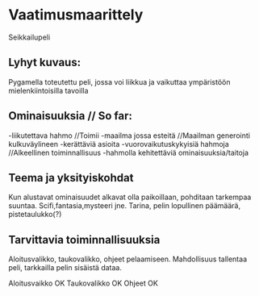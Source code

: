 # Vaatimusmaarittely

Seikkailupeli

## Lyhyt kuvaus:

Pygamella toteutettu peli, jossa voi liikkua ja vaikuttaa ympäristöön mielenkiintoisilla tavoilla

## Ominaisuuksia // So far:

-liikutettava hahmo //Toimii
-maailma jossa esteitä //Maailman generointi kulkuväylineen
-kerättäviä asioita 
-vuorovaikutuskykyisiä hahmoja //Alkeellinen toiminnallisuus
-hahmolla kehitettäviä ominaisuuksia/taitoja 

## Teema ja yksityiskohdat

Kun alustavat ominaisuudet alkavat olla paikoillaan, pohditaan tarkempaa suuntaa. Scifi,fantasia,mysteeri jne.
Tarina, pelin lopullinen päämäärä, pistetaulukko(?)

## Tarvittavia toiminnallisuuksia

Aloitusvalikko, taukovalikko, ohjeet pelaamiseen. Mahdollisuus tallentaa peli, tarkkailla pelin sisäistä dataa.

Aloitusvaikko OK
Taukovalikko OK
Ohjeet OK